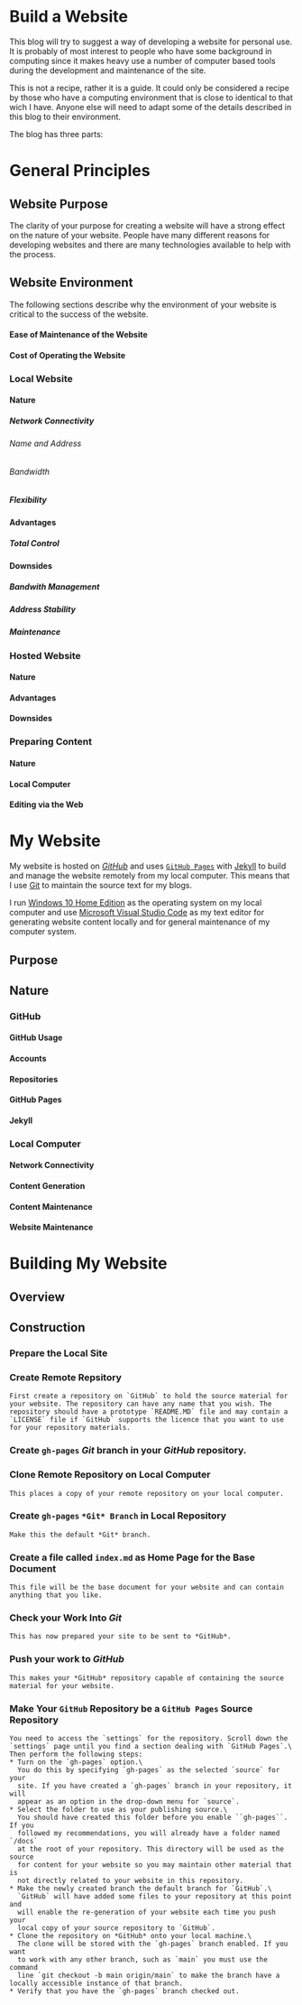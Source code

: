 # Build a Website
This blog will try to suggest a way of developing a website for personal use. It
is probably of most interest to people who have some background in computing
since it makes heavy use a number of computer based tools during the development
and maintenance of the site.

This is not a recipe, rather it is a guide. It could only be considered a recipe
by those who have a computing environment that is close to identical to that
wich I have. Anyone else will need to adapt some of the details described in
this blog to their environment.

The blog has three parts:
# General Principles
## Website Purpose
   The clarity of your purpose for creating a website will have a strong effect
   on the nature of your website. People have many different reasons for
   developing websites and there are many technologies available to help with
   the process.
## Website Environment
The following sections describe why the environment of your website is critical
to  the success of the website.
#### Ease of Maintenance of the Website
#### Cost of Operating the Website
### Local Website
#### Nature
##### Network Connectivity
###### Name and Address
###### Bandwidth
##### Flexibility
#### Advantages
##### Total Control
#### Downsides
##### Bandwith Management
##### Address Stability
##### Maintenance
### Hosted Website
#### Nature
#### Advantages
#### Downsides
### Preparing Content
#### Nature
#### Local Computer
#### Editing via the Web
# My Website
My website is hosted on [*GitHub*](https://github.com/) and uses
[`GitHub Pages`](https://pages.github.com/) with [Jekyll](https://jekyllrb.com)
to build and manage the website
remotely from my local computer. This means that I use
[Git](https://git-scm.com/) to maintain the source text for my blogs.

I run [Windows 10 Home Edition](https://www.microsoft.com/windows) as the
operating system on my local computer and use
[Microsoft Visual Studio Code](https://code.visualstudio.com/) as my text editor
for generating website content locally and for general maintenance of my computer system.
## Purpose
## Nature
### GitHub
#### GitHub Usage
#### Accounts
#### Repositories
#### GitHub Pages
#### Jekyll
### Local Computer
#### Network Connectivity
#### Content Generation
#### Content Maintenance
#### Website Maintenance
# Building My Website
## Overview
## Construction
### Prepare the Local Site
### Create Remote Repsitory
    First create a repository on `GitHub` to hold the source material for your website. The repository can have any name that you wish. The repository should have a prototype `README.MD` file and may contain a `LICENSE` file if `GitHub` supports the licence that you want to use for your repository materials.
### Create `gh-pages` *Git* branch in your *GitHub* repository.
### Clone Remote Repository on Local Computer
    This places a copy of your remote repository on your local computer.
### Create `gh-pages` `*Git* Branch` in Local Repository
    Make this the default *Git* branch.
### Create a file called `index.md` as Home Page for the Base Document
    This file will be the base document for your website and can contain
    anything that you like.
### Check your Work Into *Git*
    This has now prepared your site to be sent to *GitHub*.
### Push your work to *GitHub*
    This makes your *GitHub* repository capable of containing the source
    material for your website.
### Make Your `GitHub` Repository be a `GitHub Pages` Source Repository
    You need to access the `settings` for the repository. Scroll down the `settings` page until you find a section dealing with `GitHub Pages`.\
    Then perform the following steps:
    * Turn on the `gh-pages` option.\
      You do this by specifying `gh-pages` as the selected `source` for your
      site. If you have created a `gh-pages` branch in your repository, it will
      appear as an option in the drop-down menu for `source`.
    * Select the folder to use as your publishing source.\
      You should have created this folder before you enable ``gh-pages``. If you
      followed my recommendations, you will already have a folder named `/docs`
      at the root of your repository. This directory will be used as the source
      for content for your website so you may maintain other material that is
      not directly related to your website in this repository.
    * Make the newly created branch the default branch for `GitHub`.\
      `GitHub` will have added some files to your repository at this point and
      will enable the re-generation of your website each time you push your
      local copy of your source repository to `GitHub`.
    * Clone the repository on *GitHub* onto your local machine.\
      The clone will be stored with the `gh-pages` branch enabled. If you want
      to work with any other branch, such as `main` you must use the command
      line `git checkout -b main origin/main` to make the branch have a locally accessible instance of that branch.
    * Verify that you have the `gh-pages` branch checked out.
    